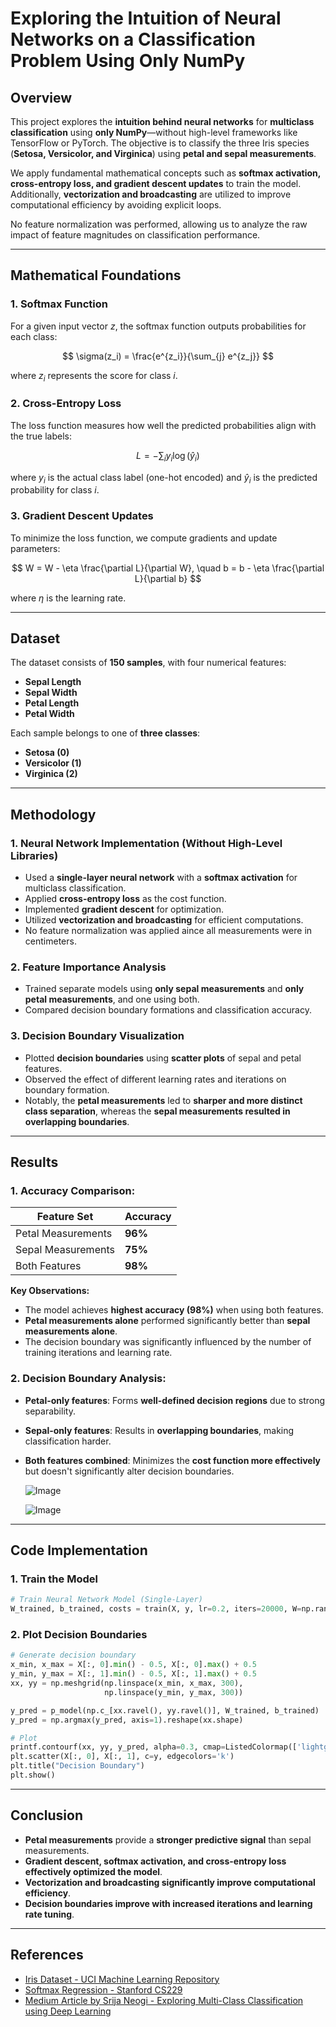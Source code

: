 # Exploring the Intuition of Neural Networks on a Classification Problem Using Only NumPy

## Overview

This project explores the **intuition behind neural networks** for **multiclass classification** using **only NumPy**—without high-level frameworks like TensorFlow or PyTorch. The objective is to classify the three Iris species (**Setosa, Versicolor, and Virginica**) using **petal and sepal measurements**.

We apply fundamental mathematical concepts such as **softmax activation, cross-entropy loss, and gradient descent updates** to train the model. Additionally, **vectorization and broadcasting** are utilized to improve computational efficiency by avoiding explicit loops.

No feature normalization was performed, allowing us to analyze the raw impact of feature magnitudes on classification performance.

---

## Mathematical Foundations


### **1. Softmax Function**
For a given input vector $z$, the softmax function outputs probabilities for each class:

$$
\sigma(z_i) = \frac{e^{z_i}}{\sum_{j} e^{z_j}}
$$

where $z_i$ represents the score for class $i$.

### **2. Cross-Entropy Loss**
The loss function measures how well the predicted probabilities align with the true labels:

$$
L = -\sum_{i} y_i \log(\hat{y}_i)
$$

where $y_i$ is the actual class label (one-hot encoded) and $\hat{y}_i$ is the predicted probability for class $i$.

### **3. Gradient Descent Updates**
To minimize the loss function, we compute gradients and update parameters:

$$
W = W - \eta \frac{\partial L}{\partial W}, \quad b = b - \eta \frac{\partial L}{\partial b}
$$

where $\eta$ is the learning rate.

---

## Dataset

The dataset consists of **150 samples**, with four numerical features:

- **Sepal Length**
- **Sepal Width**
- **Petal Length**
- **Petal Width**

Each sample belongs to one of **three classes**:

- **Setosa (0)**
- **Versicolor (1)**
- **Virginica (2)**

---

## Methodology

### **1. Neural Network Implementation (Without High-Level Libraries)**

- Used a **single-layer neural network** with a **softmax activation** for multiclass classification.
- Applied **cross-entropy loss** as the cost function.
- Implemented **gradient descent** for optimization.
- Utilized **vectorization and broadcasting** for efficient computations.
- No feature normalization was applied aince all measurements were in centimeters.

### **2. Feature Importance Analysis**

- Trained separate models using **only sepal measurements** and **only petal measurements**, and one using both.
- Compared decision boundary formations and classification accuracy.

### **3. Decision Boundary Visualization**

- Plotted **decision boundaries** using **scatter plots** of sepal and petal features.
- Observed the effect of different learning rates and iterations on boundary formation.
- Notably, the **petal measurements** led to **sharper and more distinct class separation**, whereas the **sepal measurements resulted in overlapping boundaries**.

---

## Results

### **1. Accuracy Comparison:**

| Feature Set        | Accuracy |
| ------------------ | -------- |
| Petal Measurements | **96%**  |
| Sepal Measurements | **75%**  |
| Both Features      | **98%**  |

**Key Observations:**
- The model achieves **highest accuracy (98%)** when using both features.
- **Petal measurements alone** performed significantly better than **sepal measurements alone**.
- The decision boundary was significantly influenced by the number of training iterations and learning rate.

### **2. Decision Boundary Analysis:**

- **Petal-only features**: Forms **well-defined decision regions** due to strong separability.
- **Sepal-only features**: Results in **overlapping boundaries**, making classification harder.
- **Both features combined**: Minimizes the **cost function more effectively** but doesn't significantly alter decision boundaries.

  ![Image](https://github.com/user-attachments/assets/8cba0635-a9e4-481f-bc33-4d3db460e1ee)

  ![Image](https://github.com/user-attachments/assets/ae4dfc0b-54d1-41f1-9c39-c326301eeede)

---

## Code Implementation

### **1. Train the Model**

```python
# Train Neural Network Model (Single-Layer)
W_trained, b_trained, costs = train(X, y, lr=0.2, iters=20000, W=np.random.rand(4, 3), b=np.random.rand(3,))
```

### **2. Plot Decision Boundaries**

```python
# Generate decision boundary
x_min, x_max = X[:, 0].min() - 0.5, X[:, 0].max() + 0.5
y_min, y_max = X[:, 1].min() - 0.5, X[:, 1].max() + 0.5
xx, yy = np.meshgrid(np.linspace(x_min, x_max, 300),
                     np.linspace(y_min, y_max, 300))

y_pred = p_model(np.c_[xx.ravel(), yy.ravel()], W_trained, b_trained)
y_pred = np.argmax(y_pred, axis=1).reshape(xx.shape)

# Plot
printf.contourf(xx, yy, y_pred, alpha=0.3, cmap=ListedColormap(['lightgreen', 'pink', 'coral']))
plt.scatter(X[:, 0], X[:, 1], c=y, edgecolors='k')
plt.title("Decision Boundary")
plt.show()
```

---

## Conclusion

- **Petal measurements** provide a **stronger predictive signal** than sepal measurements.
- **Gradient descent, softmax activation, and cross-entropy loss effectively optimized the model**.
- **Vectorization and broadcasting significantly improve computational efficiency**.
- **Decision boundaries improve with increased iterations and learning rate tuning**.

---

## References

- [Iris Dataset - UCI Machine Learning Repository](https://archive.ics.uci.edu/ml/datasets/iris)
- [Softmax Regression - Stanford CS229](https://cs229.stanford.edu/)
- [Medium Article by Srija Neogi - Exploring Multi-Class Classification using Deep Learning](https://medium.com/@srijaneogi31/exploring-multi-class-classification-using-deep-learning-cd3134290887)



